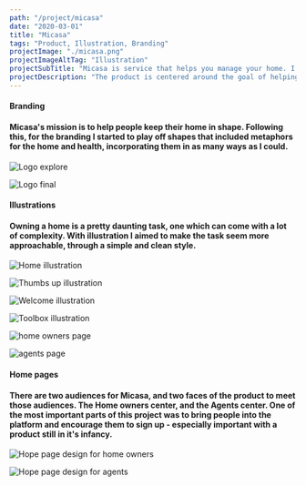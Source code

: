 ```yaml
---
path: "/project/micasa"
date: "2020-03-01"
title: "Micasa"
tags: "Product, Illustration, Branding"
projectImage: "./micasa.png"
projectImageAltTag: "Illustration"
projectSubTitle: "Micasa is service that helps you manage your home. I was the sole designer asked to deliver branding, illustrations, iconography, UX and UI."
projectDescription: "The product is centered around the goal of helping home-owners keep their homes maintained. Either on their own, or by being connected to agents through the platform. Owning a home is no simple task - Micasa wants to make this simpler."
---
```


<div class="project-sub-head">
    <h4 class="project-sub-title">
        Branding
    </h4>
    <h4 class="project-description">
        Micasa's mission is to help people keep their home in shape. Following this, for the branding I started to play off shapes that included metaphors for the home and health, incorporating them in as many ways as I could.
    </h4>
</div>

![Logo explore](./logo-explore.png)

![Logo final](./micasa.png)


<div class="project-sub-head">
    <h4 class="project-sub-title">
        Illustrations
    </h4>
    <h4 class="project-description">
        Owning a home is a pretty daunting task, one which can come with a lot of complexity. With illustration I aimed to make the task seem more approachable, through a simple and clean style. 
    </h4>
</div>

![Home illustration](./house.png)

![Thumbs up illustration](./thumbs-up.png)

![Welcome illustration](./welcome.png)

![Toolbox illustration](./toolbox.png)

![home owners page](./trio1.png)

![agents page](./trio2.png)

<div class="project-sub-head">
    <h4 class="project-sub-title">
        Home pages
    </h4>
    <h4 class="project-description">
        There are two audiences for Micasa, and two faces of the product to meet those audiences. The Home owners center, and the Agents center. One of the most important parts of this project was to bring people into the platform and encourage them to sign up - especially important with a product still in it's infancy. 
    </h4>
</div>

![Hope page design for home owners](./home-page-home-owner.png)

![Hope page design for agents](./home-page-agent.png)
